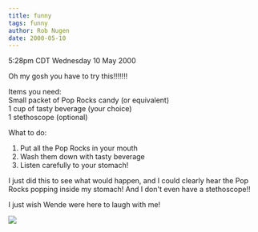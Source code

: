 ```yaml
---
title: funny
tags: funny
author: Rob Nugen
date: 2000-05-10
---
```


<title>This is so funny!</title>
<p class=date>5:28pm CDT Wednesday 10 May 2000</p>

<p>Oh my gosh you have to try this!!!!!!!

<p>Items you need:
<br>Small packet of Pop Rocks candy (or equivalent)
<br>1 cup of tasty beverage (your choice)
<br>1 stethoscope (optional)

<p>What to do:
<ol><li>Put all the Pop Rocks in your mouth
<li>Wash them down with tasty beverage
<li>Listen carefully to your stomach!
</ol>

<p>I just did this to see what would happen, and I could clearly hear
the Pop Rocks popping inside my stomach!  And I don't even have a
stethoscope!!

<p>I just wish Wende were here to laugh with me!

<p><img src='/images/rob/wL-ROB.gif'>

